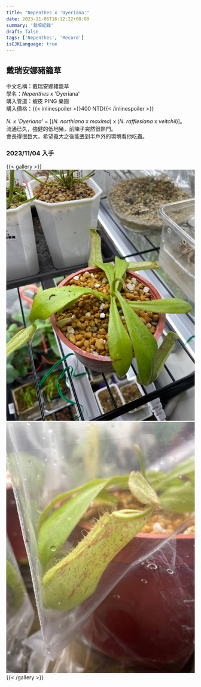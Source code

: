 ```yaml
---
title: "Nepenthes x 'Dyeriana'"
date: 2023-11-06T16:12:22+08:00
summary: '栽培紀錄'
draft: false
tags: ['Nepenthes', 'Record']
isCJKLanguage: true
---
```


## 戴瑞安娜豬籠草

中文名稱：戴瑞安娜豬籠草  
學名：*Nepenthes* x 'Dyeriana'  
購入管道：蝦皮 PING 樂園  
購入價格：{{< inlinespoiler >}}400 NTD{{< /inlinespoiler >}}  

*N. x 'Dyeriana'* = [(*N. northiana* x *maxima*) x (*N. rafflesiana* x *veitchii*)]。  
流通已久，強健的低地豬，前陣子突然很熱門。  
會長得很巨大，希望養大之後能丟到半戶外的環境看他吃蟲。  

### 2023/11/04 入手

{{< gallery >}}
<img src="./images/2023-11-04(1).jpg" class="grid-w50">
<img src="./images/2023-11-04(2).jpg" class="grid-w50">
{{< /gallery >}}
